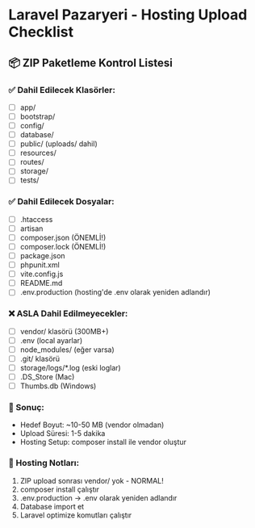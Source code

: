 # Laravel Pazaryeri - Hosting Upload Checklist

## 📦 ZIP Paketleme Kontrol Listesi

### ✅ Dahil Edilecek Klasörler:
- [ ] app/
- [ ] bootstrap/
- [ ] config/
- [ ] database/
- [ ] public/ (uploads/ dahil)
- [ ] resources/
- [ ] routes/
- [ ] storage/
- [ ] tests/

### ✅ Dahil Edilecek Dosyalar:
- [ ] .htaccess
- [ ] artisan
- [ ] composer.json (ÖNEMLİ!)
- [ ] composer.lock (ÖNEMLİ!)
- [ ] package.json
- [ ] phpunit.xml
- [ ] vite.config.js
- [ ] README.md
- [ ] .env.production (hosting'de .env olarak yeniden adlandır)

### ❌ ASLA Dahil Edilmeyecekler:
- [ ] vendor/ klasörü (300MB+)
- [ ] .env (local ayarlar)
- [ ] node_modules/ (eğer varsa)
- [ ] .git/ klasörü
- [ ] storage/logs/*.log (eski loglar)
- [ ] .DS_Store (Mac)
- [ ] Thumbs.db (Windows)

### 🎯 Sonuç:
- Hedef Boyut: ~10-50 MB (vendor olmadan)
- Upload Süresi: 1-5 dakika
- Hosting Setup: composer install ile vendor oluştur

### 📝 Hosting Notları:
1. ZIP upload sonrası vendor/ yok - NORMAL!
2. composer install çalıştır
3. .env.production → .env olarak yeniden adlandır
4. Database import et
5. Laravel optimize komutları çalıştır
